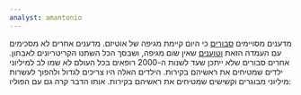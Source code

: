 ```yaml
---
analyst: amantonio
---
```


מדענים מסויימים [סבורים](https://www.ncbi.nlm.nih.gov/pubmed/16568356) כי היום קיימת מגיפה של אוטיזם. מדענים אחרים לא מסכימים עם העמדה הזאת [וטוענים](https://www.scientificamerican.com/article/is-there-really-an-autism-epidemic) שאין שום מגיפה, ושבסך הכל השתנו הקריטריונים לאבחון. אחרים סבורים שלא ייתכן שעד לשנות ה-2000 רופאים בכל העולם לא שמו לב למיליוני ילדים שמטיחים את ראשיהם בקירות. הילדים האלה היו צריכים לגדול ולהפוך לעשרות מיליוני מבוגרים וקשישים שמטיחים את ראשיהם בקירות.
אותו הדבר קרה גם עם הפוליו:

